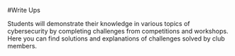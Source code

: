 #Write Ups

Students will demonstrate their knowledge in various topics of cybersecurity by completing challenges from competitions and workshops.
Here you can find solutions and explanations of challenges solved by club members.
